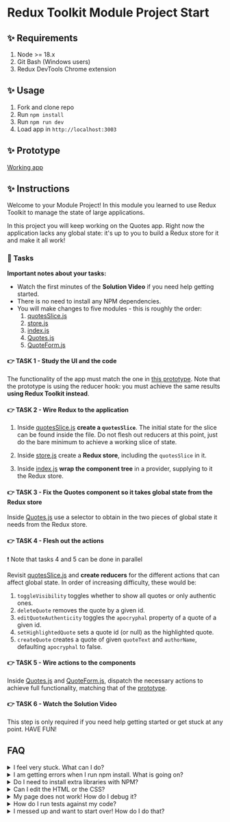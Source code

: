 # Redux Toolkit Module Project Start

## ✨ Requirements

1. Node >= 18.x
2. Git Bash (Windows users)
3. Redux DevTools Chrome extension

## ✨ Usage

1. Fork and clone repo
2. Run `npm install`
3. Run `npm run dev`
4. Load app in `http://localhost:3003`

## ✨ Prototype

[Working app](https://bloominstituteoftechnology.github.io/W_S10_M1_Project/)

## ✨ Instructions

Welcome to your Module Project! In this module you learned to use Redux Toolkit to manage the state of large applications.

In this project you will keep working on the Quotes app. Right now the application lacks any global state: it's up to you to build a Redux store for it and make it all work!

### 🥷 Tasks

**Important notes about your tasks:**

- Watch the first minutes of the **Solution Video** if you need help getting started.
- There is no need to install any NPM dependencies.
- You will make changes to five modules - this is roughly the order:
  1. [quotesSlice.js](./frontend/state/quotesSlice.js)
  2. [store.js](./frontend/state/store.js)
  3. [index.js](./frontend/index.js)
  4. [Quotes.js](./frontend/components/Quotes.js)
  5. [QuoteForm.js](./frontend/components/QuoteForm.js)

#### 👉 TASK 1 - Study the UI and the code

The functionality of the app must match the one in [this prototype](https://bloominstituteoftechnology.github.io/W_S10_M1_Project/). Note that the prototype is using the reducer hook: you must achieve the same results **using Redux Toolkit instead**.

#### 👉 TASK 2 - Wire Redux to the application

1. Inside [quotesSlice.js](./frontend/state/quotesSlice.js) **create a `quotesSlice`**. The initial state for the slice can be found inside the file. Do not flesh out reducers at this point, just do the bare minimum to achieve a working slice of state.

2. Inside [store.js](./frontend/state/quotesSlice.js) create a **Redux store**, including the `quotesSlice` in it.

3. Inside [index.js](./frontend/index.js) **wrap the component tree** in a provider, supplying to it the Redux store.

#### 👉 TASK 3 - Fix the Quotes component so it takes global state from the Redux store

Inside [Quotes.js](./frontend/components/Quotes.js) use a selector to obtain in the two pieces of global state it needs from the Redux store.

#### 👉 TASK 4 - Flesh out the actions

❗ Note that tasks 4 and 5 can be done in parallel

Revisit [quotesSlice.js](./frontend/state/quotesSlice.js) and **create reducers** for the different actions that can affect global state. In order of increasing difficulty, these would be:

1. `toggleVisibility` toggles whether to show all quotes or only authentic ones.
2. `deleteQuote` removes the quote by a given id.
3. `editQuoteAuthenticity` toggles the `apocryphal` property of a quote of a given id.
4. `setHighlightedQuote` sets a quote id (or null) as the highlighted quote.
5. `createQuote` creates a quote of given `quoteText` and `authorName`, defaulting `apocryphal` to false.

#### 👉 TASK 5 - Wire actions to the components

Inside [Quotes.js](./frontend/components/Quotes.js) and [QuoteForm.js](./frontend/components/QuoteForm.js), dispatch the necessary actions to achieve full functionality, matching that of the [prototype](https://bloominstituteoftechnology.github.io/W_S10_M1_Project/).

#### 👉 TASK 6 - Watch the Solution Video

This step is only required if you need help getting started or get stuck at any point. HAVE FUN!

## FAQ

<details>
  <summary>I feel very stuck. What can I do?</summary>

Check out the Solution Video for this project in your learning platform. In it, an industry expert will walk you through their thinking in detail while they solve the tasks. The Solution Videos are highly recommended even if you are not stuck: you will learn lots of tricks.

</details>

<details>
  <summary>I am getting errors when I run npm install. What is going on?</summary>

This project requires Node to be correctly installed on your computer to work. Sometimes Node can be installed but misconfigured. Try deleting `node_modules` and running `npm install`. If that fails, try deleting both `node_modules` and `package-lock.json` before reinstalling. If all fails, please request support!

</details>

<details>
  <summary>Do I need to install extra libraries with NPM?</summary>

No. Everything you need should be installed already.

</details>

<details>
  <summary>Can I edit the HTML or the CSS?</summary>

You can edit the CSS of the project to give it a personal touch so you can add it to your portfolio, but only after you've finished your tasks!

</details>

<details>
  <summary>My page does not work! How do I debug it?</summary>

Remember to use console.logs and breakpoints to troubleshoot your code. Do not panic if you see errors in the console, just read them carefully looking for clues.

</details>

<details>
  <summary>How do I run tests against my code?</summary>

There are no automatic tests in this project. Feel free to write some, though! All necessary libraries are installed.

</details>

<details>
  <summary>I messed up and want to start over! How do I do that?</summary>

Do NOT delete your repository from GitHub! Instead, commit frequently as you work. This in practice creates restore points. If you find yourself in a mess, use git reset --hard to simply discard all changes to your code since your last commit. If you are dead-set on restarting the challenge from scratch, you can do this with Git as well. Research how to reset --hard to a specific commit.

</details>
